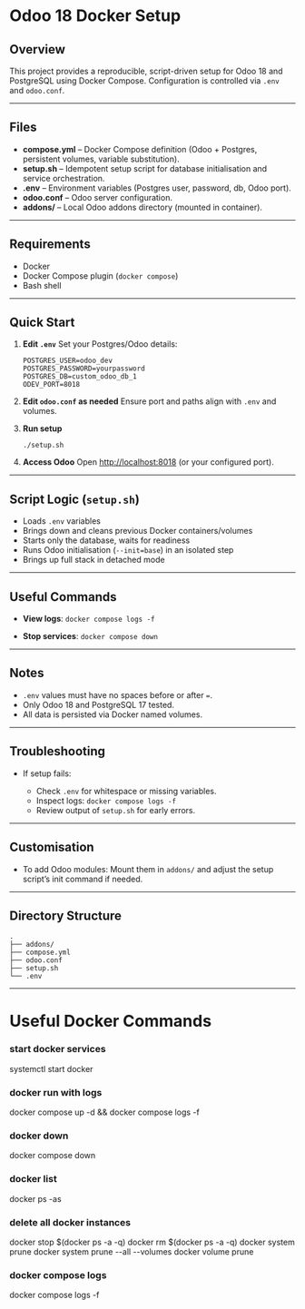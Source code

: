 # Odoo 18 Docker Setup

## Overview

This project provides a reproducible, script-driven setup for Odoo 18 and PostgreSQL using Docker Compose.
Configuration is controlled via `.env` and `odoo.conf`.

---

## Files

* **compose.yml** – Docker Compose definition (Odoo + Postgres, persistent volumes, variable substitution).
* **setup.sh** – Idempotent setup script for database initialisation and service orchestration.
* **.env** – Environment variables (Postgres user, password, db, Odoo port).
* **odoo.conf** – Odoo server configuration.
* **addons/** – Local Odoo addons directory (mounted in container).

---

## Requirements

* Docker
* Docker Compose plugin (`docker compose`)
* Bash shell

---

## Quick Start

1. **Edit `.env`**
   Set your Postgres/Odoo details:

   ```
   POSTGRES_USER=odoo_dev
   POSTGRES_PASSWORD=yourpassword
   POSTGRES_DB=custom_odoo_db_1
   ODEV_PORT=8018
   ```

2. **Edit `odoo.conf` as needed**
   Ensure port and paths align with `.env` and volumes.

3. **Run setup**

   ```
   ./setup.sh
   ```

4. **Access Odoo**
   Open [http://localhost:8018](http://localhost:8018) (or your configured port).

---

## Script Logic (`setup.sh`)

* Loads `.env` variables
* Brings down and cleans previous Docker containers/volumes
* Starts only the database, waits for readiness
* Runs Odoo initialisation (`--init=base`) in an isolated step
* Brings up full stack in detached mode

---

## Useful Commands

* **View logs**:
  `docker compose logs -f`

* **Stop services**:
  `docker compose down`

---

## Notes

* `.env` values must have no spaces before or after `=`.
* Only Odoo 18 and PostgreSQL 17 tested.
* All data is persisted via Docker named volumes.

---

## Troubleshooting

* If setup fails:

  * Check `.env` for whitespace or missing variables.
  * Inspect logs: `docker compose logs -f`
  * Review output of `setup.sh` for early errors.

---

## Customisation

* To add Odoo modules:
  Mount them in `addons/` and adjust the setup script’s init command if needed.

---

## Directory Structure

```
.
├── addons/
├── compose.yml
├── odoo.conf
├── setup.sh
└── .env
```

---


# Useful Docker Commands

### start docker services

systemctl start docker

### docker run with logs

docker compose up -d && docker compose logs -f

### docker down 
docker compose down

### docker list 

docker ps -as

### delete all docker instances

docker stop $(docker ps -a -q)
docker rm $(docker ps -a -q)
docker system prune
docker system prune --all --volumes
docker volume prune

### docker compose logs 

docker compose logs -f